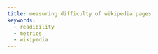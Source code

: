 ```yaml
---
title: measuring difficulty of wikipedia pages
keywords:
  - readibility
  - metrics
  - wikipedia
---
```


